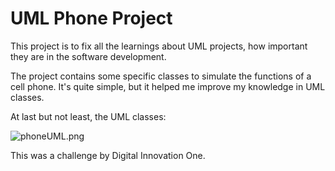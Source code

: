 <h1>UML Phone Project</h1>

This project is to fix all the learnings
about UML projects, how important they are
in the software development.

The project contains some specific classes to simulate the functions of a cell phone.
It's quite simple, but it helped me improve my knowledge in UML classes.

At last but not least, the UML classes:

![phoneUML.png](..%2F..%2F..%2FJAVA%2FDIO%2FphoneUML.png)

This was a challenge by Digital Innovation One.